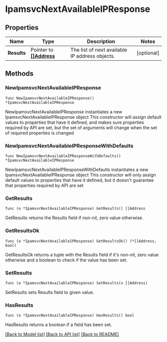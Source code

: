 # IpamsvcNextAvailableIPResponse

## Properties

Name | Type | Description | Notes
------------ | ------------- | ------------- | -------------
**Results** | Pointer to [**[]Address**](Address.md) | The list of next available IP address objects. | [optional] 

## Methods

### NewIpamsvcNextAvailableIPResponse

`func NewIpamsvcNextAvailableIPResponse() *IpamsvcNextAvailableIPResponse`

NewIpamsvcNextAvailableIPResponse instantiates a new IpamsvcNextAvailableIPResponse object
This constructor will assign default values to properties that have it defined,
and makes sure properties required by API are set, but the set of arguments
will change when the set of required properties is changed

### NewIpamsvcNextAvailableIPResponseWithDefaults

`func NewIpamsvcNextAvailableIPResponseWithDefaults() *IpamsvcNextAvailableIPResponse`

NewIpamsvcNextAvailableIPResponseWithDefaults instantiates a new IpamsvcNextAvailableIPResponse object
This constructor will only assign default values to properties that have it defined,
but it doesn't guarantee that properties required by API are set

### GetResults

`func (o *IpamsvcNextAvailableIPResponse) GetResults() []Address`

GetResults returns the Results field if non-nil, zero value otherwise.

### GetResultsOk

`func (o *IpamsvcNextAvailableIPResponse) GetResultsOk() (*[]Address, bool)`

GetResultsOk returns a tuple with the Results field if it's non-nil, zero value otherwise
and a boolean to check if the value has been set.

### SetResults

`func (o *IpamsvcNextAvailableIPResponse) SetResults(v []Address)`

SetResults sets Results field to given value.

### HasResults

`func (o *IpamsvcNextAvailableIPResponse) HasResults() bool`

HasResults returns a boolean if a field has been set.


[[Back to Model list]](../README.md#documentation-for-models) [[Back to API list]](../README.md#documentation-for-api-endpoints) [[Back to README]](../README.md)


